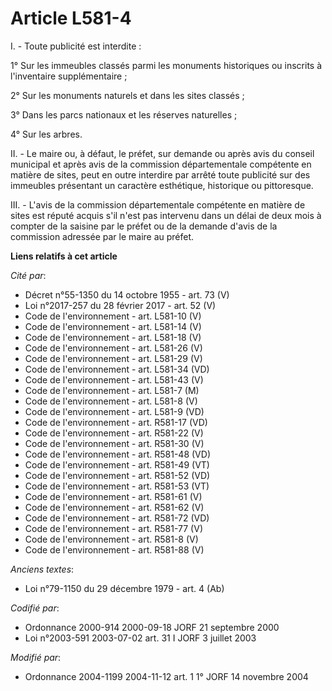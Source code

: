 # Article L581-4

I. - Toute publicité est interdite :

1° Sur les immeubles classés parmi les monuments historiques ou inscrits à l'inventaire supplémentaire ;

2° Sur les monuments naturels et dans les sites classés ;

3° Dans les parcs nationaux et les réserves naturelles ;

4° Sur les arbres.

II. - Le maire ou, à défaut, le préfet, sur demande ou après avis du conseil municipal et après avis de la commission
départementale compétente en matière de sites, peut en outre interdire par arrêté toute publicité sur des immeubles
présentant un caractère esthétique, historique ou pittoresque.

III. - L'avis de la commission départementale compétente en matière de sites est réputé acquis s'il n'est pas intervenu dans
un délai de deux mois à compter de la saisine par le préfet ou de la demande d'avis de la commission adressée par le maire au
préfet.

**Liens relatifs à cet article**

_Cité par_:

  - Décret n°55-1350 du 14 octobre 1955 - art. 73 (V)
  - Loi n°2017-257 du 28 février 2017 - art. 52 (V)
  - Code de l'environnement - art. L581-10 (V)
  - Code de l'environnement - art. L581-14 (V)
  - Code de l'environnement - art. L581-18 (V)
  - Code de l'environnement - art. L581-26 (V)
  - Code de l'environnement - art. L581-29 (V)
  - Code de l'environnement - art. L581-34 (VD)
  - Code de l'environnement - art. L581-43 (V)
  - Code de l'environnement - art. L581-7 (M)
  - Code de l'environnement - art. L581-8 (V)
  - Code de l'environnement - art. L581-9 (VD)
  - Code de l'environnement - art. R581-17 (VD)
  - Code de l'environnement - art. R581-22 (V)
  - Code de l'environnement - art. R581-30 (V)
  - Code de l'environnement - art. R581-48 (VD)
  - Code de l'environnement - art. R581-49 (VT)
  - Code de l'environnement - art. R581-52 (VD)
  - Code de l'environnement - art. R581-53 (VT)
  - Code de l'environnement - art. R581-61 (V)
  - Code de l'environnement - art. R581-62 (V)
  - Code de l'environnement - art. R581-72 (VD)
  - Code de l'environnement - art. R581-77 (V)
  - Code de l'environnement - art. R581-8 (V)
  - Code de l'environnement - art. R581-88 (V)

_Anciens textes_:

  - Loi n°79-1150 du 29 décembre 1979 - art. 4 (Ab)

_Codifié par_:

  - Ordonnance 2000-914 2000-09-18 JORF 21 septembre 2000
  - Loi n°2003-591 2003-07-02 art. 31 I JORF 3 juillet 2003

_Modifié par_:

  - Ordonnance 2004-1199 2004-11-12 art. 1 1° JORF 14 novembre 2004
